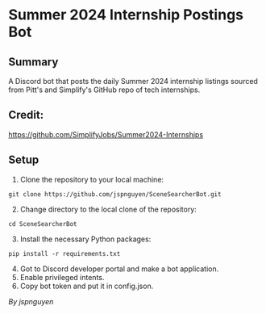# Summer 2024 Internship Postings Bot

## Summary

A Discord bot that posts the daily Summer 2024 internship listings sourced from Pitt's and Simplify's GitHub repo of tech internships.

## Credit:
https://github.com/SimplifyJobs/Summer2024-Internships

## Setup

1. Clone the repository to your local machine:
```terminal
git clone https://github.com/jspnguyen/SceneSearcherBot.git
```
2. Change directory to the local clone of the repository:
```terminal
cd SceneSearcherBot
```
3. Install the necessary Python packages:
```terminal
pip install -r requirements.txt
```
4. Got to Discord developer portal and make a bot application.
5. Enable privileged intents.
6. Copy bot token and put it in config.json.

*By jspnguyen*